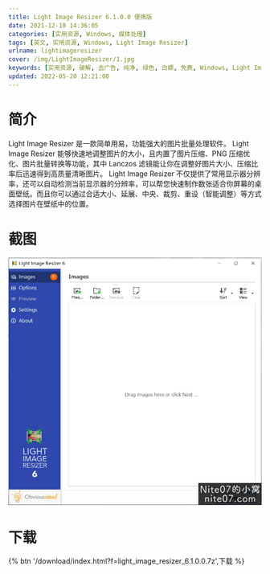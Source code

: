 ```yaml
---
title: Light Image Resizer 6.1.0.0 便携版
date: 2021-12-10 14:36:05
categories: [实用资源, Windows, 媒体处理]
tags: [英文, 实用资源, Windows, Light Image Resizer]
urlname: lightimageresizer
cover: /img/LightImageResizer/1.jpg
keywords: [实用资源, 破解, 去广告, 纯净, 绿色, 白嫖, 免费, Windows, Light Image Resizer]
updated: 2022-05-20 12:21:00
---
```


# 简介

Light Image Resizer 是一款简单用易，功能强大的图片批量处理软件。
Light Image Resizer 能够快速地调整图片的大小，且内置了图片压缩、PNG 压缩优化、图片批量转换等功能，其中 Lanczos 滤镜能让你在调整好图片大小、压缩比率后迅速得到高质量清晰图片。
Light Image Resizer 不仅提供了常用显示器分辨率，还可以自动检测当前显示器的分辨率，可以帮您快速制作数张适合你屏幕的桌面壁纸。而且你可以通过合适大小、延展、中央、裁剪、重设（智能调整）等方式选择图片在壁纸中的位置。

# 截图

![](/img/LightImageResizer/2.jpg)

# 下载

{% btn '/download/index.html?f=light_image_resizer_6.1.0.0.7z',下载 %}
